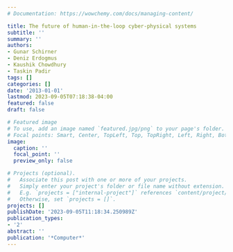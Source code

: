 ```yaml
---
# Documentation: https://wowchemy.com/docs/managing-content/

title: The future of human-in-the-loop cyber-physical systems
subtitle: ''
summary: ''
authors:
- Gunar Schirner
- Deniz Erdogmus
- Kaushik Chowdhury
- Taskin Padir
tags: []
categories: []
date: '2013-01-01'
lastmod: 2023-09-05T07:18:38-04:00
featured: false
draft: false

# Featured image
# To use, add an image named `featured.jpg/png` to your page's folder.
# Focal points: Smart, Center, TopLeft, Top, TopRight, Left, Right, BottomLeft, Bottom, BottomRight.
image:
  caption: ''
  focal_point: ''
  preview_only: false

# Projects (optional).
#   Associate this post with one or more of your projects.
#   Simply enter your project's folder or file name without extension.
#   E.g. `projects = ["internal-project"]` references `content/project/deep-learning/index.md`.
#   Otherwise, set `projects = []`.
projects: []
publishDate: '2023-09-05T11:18:34.250989Z'
publication_types:
- '2'
abstract: ''
publication: '*Computer*'
---
```

